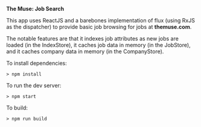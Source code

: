 **The Muse: Job Search**

This app uses ReactJS and a barebones implementation of flux (using RxJS as the 
dispatcher) to provide basic job browsing for jobs at **themuse.com**.

The notable features are that it indexes job attributes as new jobs are loaded 
(in the IndexStore), it caches job data in memory (in the JobStore), and it 
caches company data in memory (in the CompanyStore).  

To install dependencies:
```
> npm install
```

To run the dev server:
```
> npm start
```

To build:
```
> npm run build
```